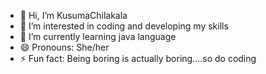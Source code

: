 - 👋 Hi, I’m KusumaChilakala
- 👀 I’m interested in coding and developing my skills
- 🌱 I’m currently learning java language
- 😄 Pronouns: She/her
- ⚡ Fun fact: Being boring is actually boring....so do coding

<!---
KusumaChilakala/KusumaChilakala is a ✨ special ✨ repository because its `README.md` (this file) appears on your GitHub profile.
You can click the Preview link to take a look at your changes.
--->
